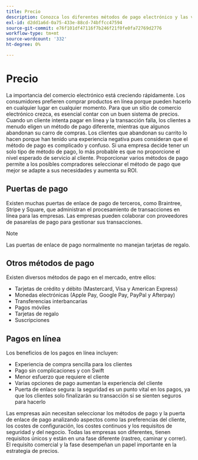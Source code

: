 ```yaml
---
title: Precio
description: Conozca los diferentes métodos de pago electrónico y las ventajas de los pagos en línea en general.
exl-id: d2dd1a6d-0a75-433e-88cd-74bffcc47594
source-git-commit: e76f101df47116f7b246f21f0fe0fa72769d2776
workflow-type: tm+mt
source-wordcount: '332'
ht-degree: 0%

---
```


# Precio

La importancia del comercio electrónico está creciendo rápidamente. Los consumidores prefieren comprar productos en línea porque pueden hacerlo en cualquier lugar en cualquier momento. Para que un sitio de comercio electrónico crezca, es esencial contar con un buen sistema de precios. Cuando un cliente intenta pagar en línea y la transacción falla, los clientes a menudo eligen un método de pago diferente, mientras que algunos abandonan su carro de compras. Los clientes que abandonan su carrito lo hacen porque han tenido una experiencia negativa pues consideran que el método de pago es complicado y confuso. Si una empresa decide tener un solo tipo de método de pago, lo más probable es que no proporcione el nivel esperado de servicio al cliente. Proporcionar varios métodos de pago permite a los posibles compradores seleccionar el método de pago que mejor se adapte a sus necesidades y aumenta su ROI.

## Puertas de pago

Existen muchas puertas de enlace de pago de terceros, como Braintree, Stripe y Square, que administran el procesamiento de transacciones en línea para las empresas. Las empresas pueden colaborar con proveedores de pasarelas de pago para gestionar sus transacciones.

>[!NOTE]
>
>Las puertas de enlace de pago normalmente no manejan tarjetas de regalo.

## Otros métodos de pago

Existen diversos métodos de pago en el mercado, entre ellos:

- Tarjetas de crédito y débito (Mastercard, Visa y American Express)
- Monedas electrónicas (Apple Pay, Google Pay, PayPal y Afterpay)
- Transferencias interbancarias
- Pagos móviles
- Tarjetas de regalo
- Suscripciones

## Pagos en línea

Los beneficios de los pagos en línea incluyen:

- Experiencia de compra sencilla para los clientes
- Pago sin complicaciones y con Swift
- Menor esfuerzo que requiere el cliente
- Varias opciones de pago aumentan la experiencia del cliente
- Puerta de enlace segura: la seguridad es un punto vital en los pagos, ya que los clientes solo finalizarán su transacción si se sienten seguros para hacerlo

Las empresas aún necesitan seleccionar los métodos de pago y la puerta de enlace de pago analizando aspectos como las preferencias del cliente, los costes de configuración, los costes continuos y los requisitos de seguridad y del negocio. Todas las empresas son diferentes, tienen requisitos únicos y están en una fase diferente (rastreo, caminar y correr). El requisito comercial y la fase desempeñan un papel importante en la estrategia de precios.
